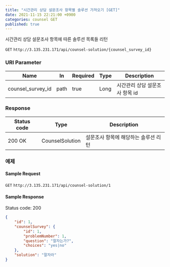 ```yaml
---
title: "시간관리 상담 설문조사 항목별 솔루션 가져오기 [GET]"
date: 2021-11-15 22:21:00 +0900
categories: counsel GET
published: true
---
```


시간관리 상담 설문조사 항목에 따른 솔루션 목록들 리턴

`GET` `http://3.135.231.171/api/counsel-solution/{counsel_survey_id}`

### URI Parameter

| Name              | In   | Required | Type | Description                    |
| ----------------- | ---- | -------- | ---- | ------------------------------ |
| counsel_survey_id | path | true     | Long | 시간관리 상담 설문조사 항목 id |

### Response

| Status code | Type            | Description                          |
| ----------- | --------------- | ------------------------------------ |
| 200 OK      | CounselSolution | 설문조사 항목에 해당하는 솔루션 리턴 |



### 예제

#### Sample Request

`GET` `http://3.135.231.171/api/counsel-solution/1`

#### Sample Response

Status code: 200

```json
{
    "id": 1,
    "counselSurvey": {
        "id": 1,
        "problemNumber": 1,
        "question": "잘자는가?",
        "choices": "yes|no"
    },
    "solution": "잘자라"
}
```

